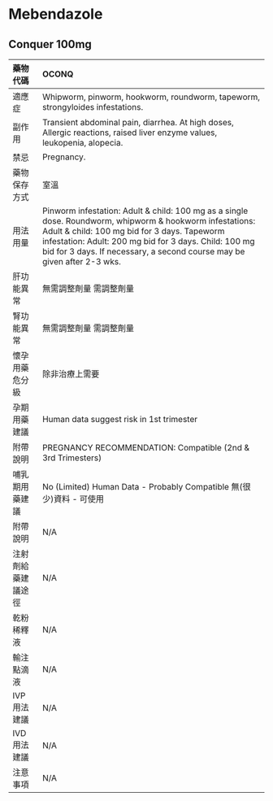# Mebendazole

## Conquer 100mg

| 藥物代碼           | OCONQ                                                                                                                                                                                                                                                                                         |
|:-------------------|:----------------------------------------------------------------------------------------------------------------------------------------------------------------------------------------------------------------------------------------------------------------------------------------------|
| 適應症             | Whipworm, pinworm, hookworm, roundworm, tapeworm, strongyloides infestations.                                                                                                                                                                                                                 |
| 副作用             | Transient abdominal pain, diarrhea. At high doses, Allergic reactions, raised liver enzyme values, leukopenia, alopecia.                                                                                                                                                                      |
| 禁忌               | Pregnancy.                                                                                                                                                                                                                                                                                    |
| 藥物保存方式       | 室溫                                                                                                                                                                                                                                                                                          |
| 用法用量           | Pinworm infestation: Adult & child: 100 mg as a single dose. Roundworm, whipworm & hookworm infestations: Adult & child: 100 mg bid for 3 days. Tapeworm infestation:  Adult: 200 mg bid for 3 days.  Child: 100 mg bid for 3 days. If necessary, a second course may be given after 2-3 wks. |
| 肝功能異常         | 無需調整劑量  需調整劑量                                                                                                                                                                                                                                                                      |
| 腎功能異常         | 無需調整劑量  需調整劑量                                                                                                                                                                                                                                                                      |
| 懷孕用藥危分級     | 除非治療上需要                                                                                                                                                                                                                                                                                |
| 孕期用藥建議       | Human data suggest risk in 1st trimester                                                                                                                                                                                                                                                      |
| 附帶說明           | PREGNANCY RECOMMENDATION: Compatible (2nd & 3rd Trimesters)                                                                                                                                                                                                                                   |
| 哺乳期用藥建議     | No (Limited) Human Data - Probably Compatible 無(很少)資料 - 可使用                                                                                                                                                                                                                           |
| 附帶說明           | N/A                                                                                                                                                                                                                                                                                           |
| 注射劑給藥建議途徑 | N/A                                                                                                                                                                                                                                                                                           |
| 乾粉稀釋液         | N/A                                                                                                                                                                                                                                                                                           |
| 輸注點滴液         | N/A                                                                                                                                                                                                                                                                                           |
| IVP 用法建議       | N/A                                                                                                                                                                                                                                                                                           |
| IVD 用法建議       | N/A                                                                                                                                                                                                                                                                                           |
| 注意事項           | N/A                                                                                                                                                                                                                                                                                           |

